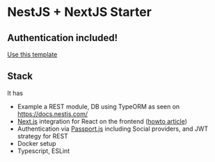 # NestJS + NextJS Starter
## Authentication included!

[Use this template](https://github.com/Knat-Dev/nest-next-authentication/generate)

## Stack

It has
- Example a REST module, DB using TypeORM as seen on https://docs.nestjs.com/
- [Next.js](https://nextjs.org/) integration for React on the frontend ([howto article](https://csaba-apagyi.medium.com/nestjs-react-next-js-in-one-mvc-repo-for-rapid-prototyping-faed42a194ca))
- Authentication via [Passport.js](http://www.passportjs.org/) including Social providers, and JWT strategy for REST
- Docker setup
- Typescript, ESLint
